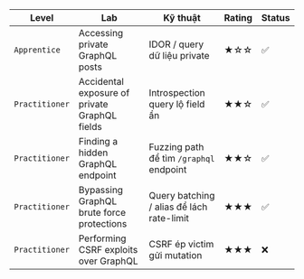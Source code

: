 | **Level**       | **Lab**                                      | **Kỹ thuật**                                | **Rating** | **Status** |
|------------------|----------------------------------------------|---------------------------------------------|------------|--------------------------|
| `Apprentice`   | Accessing private GraphQL posts              | IDOR / query dữ liệu private                 | ★☆☆        | ✅ |
| `Practitioner` | Accidental exposure of private GraphQL fields| Introspection query lộ field ẩn              | ★★☆        | ✅ |
| `Practitioner` | Finding a hidden GraphQL endpoint            | Fuzzing path để tìm `/graphql` endpoint      | ★★☆        | ✅ |
| `Practitioner` | Bypassing GraphQL brute force protections    | Query batching / alias để lách rate-limit    | ★★★        | ✅ |
| `Practitioner` | Performing CSRF exploits over GraphQL        | CSRF ép victim gửi mutation                  | ★★★        | ❌ |